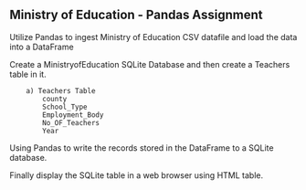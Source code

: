 ## Ministry of Education - Pandas Assignment 

Utilize Pandas to ingest Ministry of Education CSV datafile and load the data into a DataFrame
    
Create a MinistryofEducation SQLite Database and then create a Teachers table in it. 
        
        a) Teachers Table
            county
            School_Type
            Employment_Body
            No_OF_Teachers
            Year
            
Using Pandas to write the records stored in the DataFrame to a SQLite database.


Finally display the SQLite table in a web browser using HTML table.
